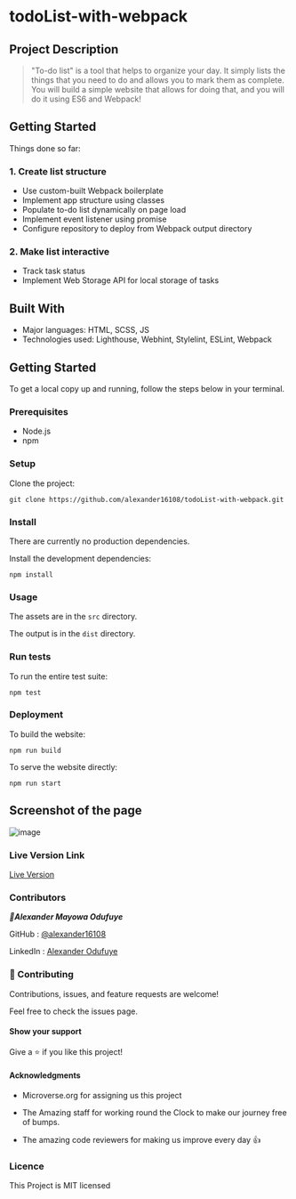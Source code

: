 # todoList-with-webpack

## Project Description
 > "To-do list" is a tool that helps to organize your day. It simply lists the things that you need to do and allows you to mark them as complete. You will build a simple website that allows for doing that, and you will do it using ES6 and Webpack!


## Getting Started
Things done so far:

### 1. Create list structure

- Use custom-built Webpack boilerplate
- Implement app structure using classes
- Populate to-do list dynamically on page load
- Implement event listener using promise
- Configure repository to deploy from Webpack output directory

### 2. Make list interactive

- Track task status
- Implement Web Storage API for local storage of tasks


## Built With

- Major languages: HTML, SCSS, JS
- Technologies used: Lighthouse, Webhint, Stylelint, ESLint, Webpack


## Getting Started

To get a local copy up and running, follow the steps below in your terminal.

### Prerequisites

- Node.js
- npm

### Setup

Clone the project:

```
git clone https://github.com/alexander16108/todoList-with-webpack.git
```

### Install

There are currently no production dependencies.

Install the development dependencies:

```
npm install
```

### Usage

The assets are in the `src` directory.

The output is in the `dist` directory.

### Run tests

To run the entire test suite:

```
npm test
```

### Deployment

To build the website:

```
npm run build
```

To serve the website directly:

```
npm run start
```


## Screenshot of the page

![image](https://user-images.githubusercontent.com/60612329/134370021-45118641-d933-4dc1-90ff-630bc9b59540.png)


### Live Version Link

 [Live Version](https://alexander16108.github.io/todoList-with-webpack/dist)


### Contributors

***👤Alexander Mayowa Odufuye***

 GitHub : [@alexander16108](https://github.com/alexander16108)
 
 LinkedIn : [Alexander Odufuye]()
 
 

### 🤝 Contributing
Contributions, issues, and feature requests are welcome!

Feel free to check the issues page.

#### Show your support
Give a ⭐️ if you like this project!

#### Acknowledgments
- Microverse.org for assigning us this project

- The Amazing staff for working round the Clock to make our journey free of bumps.

- The amazing code reviewers for making us improve every day :thumbsup:

### Licence 

This Project is MIT licensed
